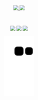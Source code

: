 
  ##
 

<div align="center">
  <a href="https://github.com/palomaedeltrudes">
  <img height="150em" src="https://github-readme-stats.vercel.app/api?username=palomaedeltrudes&show_icons=true&theme=radical&include_all_commits=true&count_private=true"/>
  <img height="150em" src="https://github-readme-stats.vercel.app/api/top-langs/?username=palomaedeltrudes&layout=compact&langs_count=7&theme=dracula"/>

</div>
<div style="display: inline_block"><br>
</div>
  
  ##
 
<div align="center"> 
  <a href="https://instagram.com/palomaedeltrudes" target="_blank"><img src="https://img.shields.io/badge/-Instagram-%23E4405F?style=for-the-badge&logo=instagram&logoColor=white" target="_blank"></a>
  <a href = "mailto:lomita.trudys@gmail.com"><img src="https://img.shields.io/badge/-Gmail-%23333?style=for-the-badge&logo=gmail&logoColor=white" target="_blank"></a>
  <a href="https://www.linkedin.com/in/paloma-edeltrudes-088510247" target="_blank"><img src="https://img.shields.io/badge/-LinkedIn-%230077B5?style=for-the-badge&logo=linkedin&logoColor=white" target="_blank"></a> 
 
  ![Snake animation](https://github.com/rafaballerini/rafaballerini/blob/output/github-contribution-grid-snake.svg)
 
</div>
